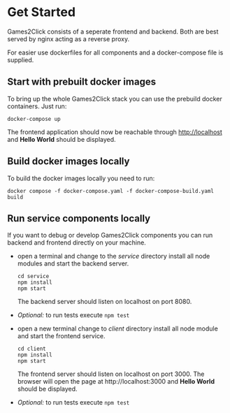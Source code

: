 # Get Started

Games2Click consists of a seperate frontend and backend. Both are best served by nginx acting as a reverse proxy.

For easier use dockerfiles for all components and a docker-compose file is supplied.

## Start with prebuilt docker images

To bring up the whole Games2Click stack you can use the prebuild docker containers.
Just run:

  ```
  docker-compose up
  ```

The frontend application should now be reachable through [http://localhost](http://localhost) and **Hello World** should be displayed.

## Build docker images locally

To build the docker images locally you need to run:

  ```
  docker compose -f docker-compose.yaml -f docker-compose-build.yaml build
  ```

## Run service components locally

If you want to debug or develop Games2Click components you can run backend and frontend directly on your machine.

- open a terminal and change to the _service_ directory install all node modules and start the backend server.

  ```
  cd service
  npm install
  npm start
  ```

  The backend server should listen on localhost on port 8080.

- _Optional:_ to run tests execute `npm test`

- open a new terminal change to _client_ directory install all node module and start the frontend service.

  ```
  cd client
  npm install
  npm start
  ```

  The frontend server should listen on localhost on port 3000.
  The browser will open the page at http://localhost:3000 and **Hello World** should be displayed.

- _Optional:_ to run tests execute `npm test`
